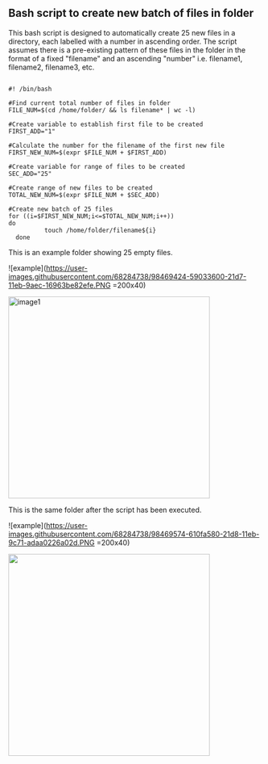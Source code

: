 ## Bash script to create new batch of files in folder

This bash script is designed to automatically create 25 new files in a directory, each labelled with a number in ascending order. The script assumes there is a pre-existing pattern of these files in the folder in the format of a fixed "filename" and an ascending "number" i.e. filename1, filename2, filename3, etc.

~~~

#! /bin/bash

#Find current total number of files in folder
FILE_NUM=$(cd /home/folder/ && ls filename* | wc -l)

#Create variable to establish first file to be created
FIRST_ADD="1"

#Calculate the number for the filename of the first new file
FIRST_NEW_NUM=$(expr $FILE_NUM + $FIRST_ADD)

#Create variable for range of files to be created
SEC_ADD="25"

#Create range of new files to be created
TOTAL_NEW_NUM=$(expr $FILE_NUM + $SEC_ADD)

#Create new batch of 25 files
for ((i=$FIRST_NEW_NUM;i<=$TOTAL_NEW_NUM;i++))
do
          touch /home/folder/filename${i}
  done

~~~

This is an example folder showing 25 empty files.

![example](https://user-images.githubusercontent.com/68284738/98469424-59033600-21d7-11eb-9aec-16963be82efe.PNG =200x40) 

<img src="https://user-images.githubusercontent.com/68284738/98469424-59033600-21d7-11eb-9aec-16963be82efe.PNG" alt="image1" width="400"/>


This is the same folder after the script has been executed.


![example](https://user-images.githubusercontent.com/68284738/98469574-610fa580-21d8-11eb-9c71-adaa0226a02d.PNG =200x40)

<img src="https://user-images.githubusercontent.com/68284738/98469574-610fa580-21d8-11eb-9c71-adaa0226a02d.PNG" width="400"/>
